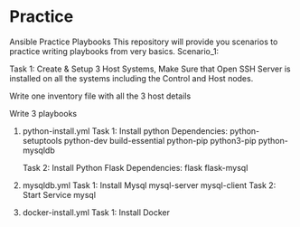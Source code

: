 # Practice
Ansible Practice Playbooks
This repository will provide you scenarios to practice writing playbooks from very basics.
Scenario_1:

Task 1:
Create & Setup 3 Host Systems, Make Sure that Open SSH Server is installed on all the systems including the Control and Host nodes.

Write one inventory file with all the 3 host details

Write 3 playbooks
1. python-install.yml
	Task 1: Install python
	        Dependencies:
				python-setuptools
				python-dev
				build-essential
				python-pip
				python3-pip
				python-mysqldb
				
	Task 2: Install Python Flask
	        Dependencies:
				flask
				flask-mysql
		
2. mysqldb.yml
	Task 1: Install Mysql
		mysql-server
		mysql-client
	Task 2: Start Service
		mysql

3. docker-install.yml
	Task 1: Install Docker
